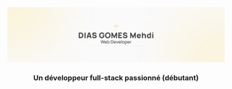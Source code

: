 <img src="Linkedin3.jpg" alt="Profile">
<h3 align="center">Un développeur full-stack passionné (débutant)</h3>
